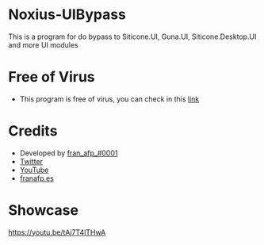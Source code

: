 # Noxius-UIBypass
This is a program for do bypass to Siticone.UI, Guna.UI, Siticone.Desktop.UI and more UI modules

# Free of Virus

- This program is free of virus, you can check in this [link](https://www.virustotal.com/gui/file/e17280bab789b41b8f08a9dc39ae7b8d13e1f94d8ead865284a28f6d35504247?nocache=1)

# Credits

- Developed by  [fran_afp_#0001](https://franafp.es/discord/profile)
- [Twitter](https://twitter.com/fran_afp_)
- [YouTube](https://www.youtube.com/fran_afp_)
- [franafp.es](https://franafp.es)
# Showcase

https://youtu.be/tAj7T4lTHwA
